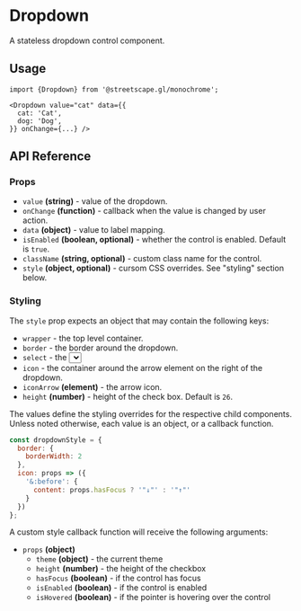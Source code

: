 # Dropdown

A stateless dropdown control component.

## Usage

    import {Dropdown} from '@streetscape.gl/monochrome';

    <Dropdown value="cat" data={{
      cat: 'Cat',
      dog: 'Dog',
    }} onChange={...} />

## API Reference

### Props

- `value` **(string)** - value of the dropdown.
- `onChange` **(function)** - callback when the value is changed by user action.
- `data` **(object)** - value to label mapping.
- `isEnabled` **(boolean, optional)** - whether the control is enabled. Default is `true`.
- `className` **(string, optional)** - custom class name for the control.
- `style` **(object, optional)** - cursom CSS overrides. See "styling" section below.

### Styling

The `style` prop expects an object that may contain the following keys:

- `wrapper` - the top level container.
- `border` - the border around the dropdown.
- `select` - the <select> element.
- `icon` - the container around the arrow element on the right of the dropdown.
- `iconArrow` **(element)** - the arrow icon.
- `height` **(number)** - height of the check box. Default is `26`.

The values define the styling overrides for the respective child components. Unless noted otherwise,
each value is an object, or a callback function.

```jsx
const dropdownStyle = {
  border: {
    borderWidth: 2
  },
  icon: props => ({
    '&:before': {
      content: props.hasFocus ? '"↓"' : '"↑"'
    }
  })
};
```

A custom style callback function will receive the following arguments:

- `props` **(object)**
  - `theme` **(object)** - the current theme
  - `height` **(number)** - the height of the checkbox
  - `hasFocus` **(boolean)** - if the control has focus
  - `isEnabled` **(boolean)** - if the control is enabled
  - `isHovered` **(boolean)** - if the pointer is hovering over the control
